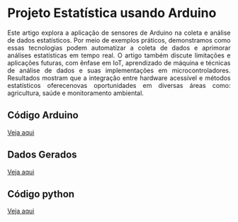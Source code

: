 # Projeto Estatística usando Arduino 

<div style="text-align: justify;">
Este artigo explora a aplicação de sensores de Arduino na coleta e análise de dados estatísticos. Por meio de exemplos práticos, demonstramos como essas tecnologias podem automatizar a coleta de dados e aprimorar análises estatísticas em tempo real. O artigo também discute limitações e aplicações futuras, com ênfase em IoT, aprendizado de máquina e técnicas de análise de dados e suas implementações em microcontroladores. Resultados mostram que a integração entre hardware acessível e métodos estatísticos oferecenovas oportunidades em diversas áreas como: agricultura, saúde e monitoramento ambiental.
</div>

## Código Arduino 
[Veja aqui](https://github.com/Jeffreypir/SensorArduino/blob/main/AnaliseEstatisticaCompletaPearsonTempArSolo.ino)

## Dados Gerados
[Veja aqui](https://github.com/Jeffreypir/SensorArduino/blob/main/DADOS.CSV)

## Código python
[Veja aqui](https://github.com/Jeffreypir/SensorArduino/blob/main/gerar_figuras.py)
